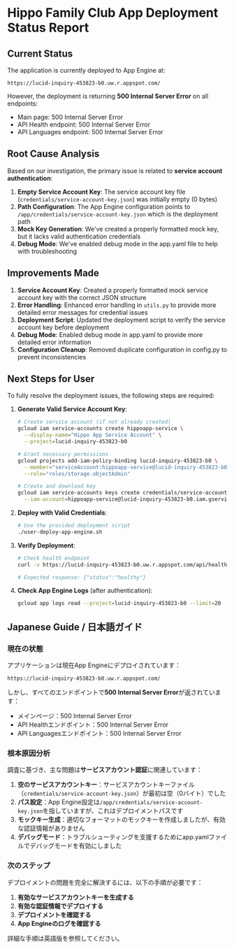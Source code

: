 # Hippo Family Club App Deployment Status Report

## Current Status

The application is currently deployed to App Engine at:
```
https://lucid-inquiry-453823-b0.uw.r.appspot.com/
```

However, the deployment is returning **500 Internal Server Error** on all endpoints:
- Main page: 500 Internal Server Error
- API Health endpoint: 500 Internal Server Error
- API Languages endpoint: 500 Internal Server Error

## Root Cause Analysis

Based on our investigation, the primary issue is related to **service account authentication**:

1. **Empty Service Account Key**: The service account key file (`credentials/service-account-key.json`) was initially empty (0 bytes)
2. **Path Configuration**: The App Engine configuration points to `/app/credentials/service-account-key.json` which is the deployment path
3. **Mock Key Generation**: We've created a properly formatted mock key, but it lacks valid authentication credentials
4. **Debug Mode**: We've enabled debug mode in the app.yaml file to help with troubleshooting

## Improvements Made

1. **Service Account Key**: Created a properly formatted mock service account key with the correct JSON structure
2. **Error Handling**: Enhanced error handling in `utils.py` to provide more detailed error messages for credential issues
3. **Deployment Script**: Updated the deployment script to verify the service account key before deployment
4. **Debug Mode**: Enabled debug mode in app.yaml to provide more detailed error information
5. **Configuration Cleanup**: Removed duplicate configuration in config.py to prevent inconsistencies

## Next Steps for User

To fully resolve the deployment issues, the following steps are required:

1. **Generate Valid Service Account Key**:
   ```bash
   # Create service account (if not already created)
   gcloud iam service-accounts create hippoapp-service \
     --display-name="Hippo App Service Account" \
     --project=lucid-inquiry-453823-b0

   # Grant necessary permissions
   gcloud projects add-iam-policy-binding lucid-inquiry-453823-b0 \
     --member="serviceAccount:hippoapp-service@lucid-inquiry-453823-b0.iam.gserviceaccount.com" \
     --role="roles/storage.objectAdmin"

   # Create and download key
   gcloud iam service-accounts keys create credentials/service-account-key.json \
     --iam-account=hippoapp-service@lucid-inquiry-453823-b0.iam.gserviceaccount.com
   ```

2. **Deploy with Valid Credentials**:
   ```bash
   # Use the provided deployment script
   ./user-deploy-app-engine.sh
   ```

3. **Verify Deployment**:
   ```bash
   # Check health endpoint
   curl -v https://lucid-inquiry-453823-b0.uw.r.appspot.com/api/health
   
   # Expected response: {"status":"healthy"}
   ```

4. **Check App Engine Logs** (after authentication):
   ```bash
   gcloud app logs read --project=lucid-inquiry-453823-b0 --limit=20
   ```

## Japanese Guide / 日本語ガイド

### 現在の状態

アプリケーションは現在App Engineにデプロイされています：
```
https://lucid-inquiry-453823-b0.uw.r.appspot.com/
```

しかし、すべてのエンドポイントで**500 Internal Server Error**が返されています：
- メインページ：500 Internal Server Error
- API Healthエンドポイント：500 Internal Server Error
- API Languagesエンドポイント：500 Internal Server Error

### 根本原因分析

調査に基づき、主な問題は**サービスアカウント認証**に関連しています：

1. **空のサービスアカウントキー**：サービスアカウントキーファイル（`credentials/service-account-key.json`）が最初は空（0バイト）でした
2. **パス設定**：App Engine設定は`/app/credentials/service-account-key.json`を指していますが、これはデプロイメントパスです
3. **モックキー生成**：適切なフォーマットのモックキーを作成しましたが、有効な認証情報がありません
4. **デバッグモード**：トラブルシューティングを支援するためにapp.yamlファイルでデバッグモードを有効にしました

### 次のステップ

デプロイメントの問題を完全に解決するには、以下の手順が必要です：

1. **有効なサービスアカウントキーを生成する**
2. **有効な認証情報でデプロイする**
3. **デプロイメントを確認する**
4. **App Engineのログを確認する**

詳細な手順は英語版を参照してください。
